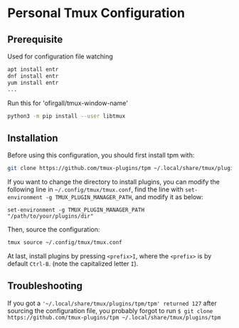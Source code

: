 # Personal Tmux Configuration

## Prerequisite

Used for configuration file watching
```bash
apt install entr
dnf install entr
yum install entr
...
```
Run this for 'ofirgall/tmux-window-name'
```sh
python3 -m pip install --user libtmux
```

## Installation

Before using this configuration, you should first install tpm with:
```bash
git clone https://github.com/tmux-plugins/tpm ~/.local/share/tmux/plugins/tpm
```
If you want to change the directory to install plugins, you can modify the following line in
`~/.config/tmux/tmux.conf`, find the line with `set-environment -g TMUX_PLUGIN_MANAGER_PATH`,
and modify it as below:
```tmux
set-environment -g TMUX_PLUGIN_MANAGER_PATH "/path/to/your/plugins/dir"
```
Then, source the configuration:
```bash
tmux source ~/.config/tmux/tmux.conf
```
At last, install plugins by pressing `<prefix>I`, where the `<prefix>` is by
default `Ctrl-B`. (note the capitalized letter `I`).


## Troubleshooting

If you got a `'~/.local/share/tmux/plugins/tpm/tpm' returned 127` after sourcing the configuration file, you
probably forgot to run `$ git clone https://github.com/tmux-plugins/tpm ~/.local/share/tmux/plugins/tpm`
